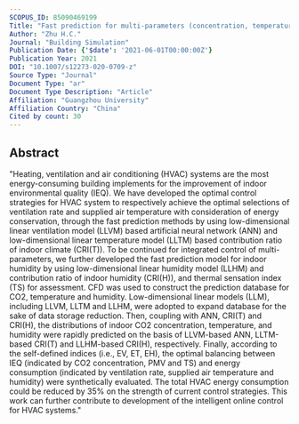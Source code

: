 ```yaml
---
SCOPUS_ID: 85090469199
Title: "Fast prediction for multi-parameters (concentration, temperature and humidity) of indoor environment towards the online control of HVAC system"
Author: "Zhu H.C."
Journal: "Building Simulation"
Publication Date: {'$date': '2021-06-01T00:00:00Z'}
Publication Year: 2021
DOI: "10.1007/s12273-020-0709-z"
Source Type: "Journal"
Document Type: "ar"
Document Type Description: "Article"
Affiliation: "Guangzhou University"
Affiliation Country: "China"
Cited by count: 30
---
```


## Abstract
"Heating, ventilation and air conditioning (HVAC) systems are the most energy-consuming building implements for the improvement of indoor environmental quality (IEQ). We have developed the optimal control strategies for HVAC system to respectively achieve the optimal selections of ventilation rate and supplied air temperature with consideration of energy conservation, through the fast prediction methods by using low-dimensional linear ventilation model (LLVM) based artificial neural network (ANN) and low-dimensional linear temperature model (LLTM) based contribution ratio of indoor climate (CRI(T)). To be continued for integrated control of multi-parameters, we further developed the fast prediction model for indoor humidity by using low-dimensional linear humidity model (LLHM) and contribution ratio of indoor humidity (CRI(H)), and thermal sensation index (TS) for assessment. CFD was used to construct the prediction database for CO2, temperature and humidity. Low-dimensional linear models (LLM), including LLVM, LLTM and LLHM, were adopted to expand database for the sake of data storage reduction. Then, coupling with ANN, CRI(T) and CRI(H), the distributions of indoor CO2 concentration, temperature, and humidity were rapidly predicted on the basis of LLVM-based ANN, LLTM-based CRI(T) and LLHM-based CRI(H), respectively. Finally, according to the self-defined indices (i.e., EV, ET, EH), the optimal balancing between IEQ (indicated by CO2 concentration, PMV and TS) and energy consumption (indicated by ventilation rate, supplied air temperature and humidity) were synthetically evaluated. The total HVAC energy consumption could be reduced by 35% on the strength of current control strategies. This work can further contribute to development of the intelligent online control for HVAC systems."
